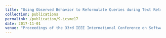 ```yaml
---
title: "Using Observed Behavior to Reformulate Queries during Text Retrieval-based Bug Localization"
collection: publications
permalink: /publication/9-icsme17
date: 2017-11-01
venue: "Proceedings of the 33rd IEEE International Conference on Software Maintenance and Evolution (ICSME'17), (to appear)"
---
```

